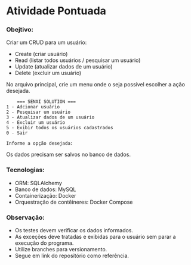 # Atividade Pontuada

### Obejtivo:
Criar um CRUD para um usuário:
- Create (criar usuário)
- Read (listar todos usuários / pesquisar um usuário)
- Update (atualizar dados de um usuário)
- Delete (excluir um usuário)

No arquivo principal, crie um menu onde o seja possível escolher a ação desejada.
```
    === SENAI SOLUTION === 
1 - Adcionar usuário
2 - Pesquisar um usuário
3 - Atualizar dados de um usuário
4 - Excluir um usuário
5 - Exibir todos os usuários cadastrados
0 - Sair

Informe a opção desejada: 
```

Os dados precisam ser salvos no banco de dados.

### Tecnologias: 
- ORM: SQLAlchemy
- Banco de dados: MySQL
- Containerização: Docker
- Orquestração de contêineres: Docker Compose

### Observação: 
- Os testes devem verificar os dados informados.
- As exceções deve tratadas e exibidas para o usuário sem parar a execução do programa.
- Utilize branches para versionamento.
- Segue em link do repositório como referência.
